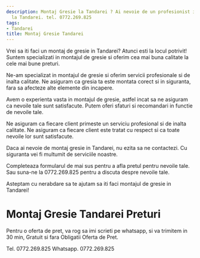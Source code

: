 ```yaml
---
description: Montaj Gresie la Tandarei ? Ai nevoie de un profesionist in Montaj Gresie
  la Tandarei. tel. 0772.269.825
tags:
- Tandarei
title: Montaj Gresie Tandarei
---
```



Vrei sa iti faci un montaj de gresie in Tandarei?  Atunci esti la locul potrivit! Suntem specializati in montajul de gresie si oferim cea mai buna calitate la cele mai bune preturi. 

Ne-am specializat in montajul de gresie si oferim servicii profesionale si de inalta calitate. Ne asiguram ca gresia ta este montata corect si in siguranta, fara sa afecteze alte elemente din incapere. 

Avem o experienta vasta in montajul de gresie, astfel incat sa ne asiguram ca nevoile tale sunt satisfacute. Putem oferi sfaturi si recomandari in functie de nevoile tale. 

Ne asiguram ca fiecare client primeste un serviciu profesional si de inalta calitate. Ne asiguram ca fiecare client este tratat cu respect si ca toate nevoile lor sunt satisfacute. 

Daca ai nevoie de montaj gresie in Tandarei, nu ezita sa ne contactezi. Cu siguranta vei fi multumit de serviciile noastre. 

Completeaza formularul de mai sus pentru a afla pretul pentru nevoile tale.  Sau suna-ne la 0772.269.825 pentru a discuta despre nevoile tale. 

Asteptam cu nerabdare sa te ajutam sa iti faci montajul de gresie in Tandarei!

# Montaj Gresie Tandarei Preturi
Pentru o oferta de pret, va rog sa imi scrieti pe whatsapp, si va trimitem in 30 min, Gratuit si fara Obligatii Oferta de Pret.

Tel. 0772.269.825
Whatsapp. 0772.269.825